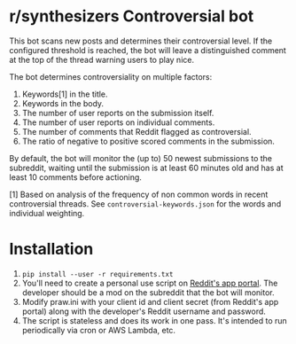 # r/synthesizers Controversial bot

This bot scans new posts and determines their controversial level. If the configured threshold is reached, the bot will leave a distinguished comment at the top of the thread warning users to play nice.

The bot determines controversiality on multiple factors:

1. Keywords[1] in the title.
2. Keywords in the body.
3. The number of user reports on the submission itself.
4. The number of user reports on individual comments.
5. The number of comments that Reddit flagged as controversial.
6. The ratio of negative to positive scored comments in the submission.

By default, the bot will monitor the (up to) 50 newest submissions to the subreddit, waiting until the submission is at least 60 minutes old and has at least 10 comments before actioning.

[1] Based on analysis of the frequency of non common words in recent controversial threads. See `controversial-keywords.json` for the words and individual weighting.

# Installation

1. `pip install --user -r requirements.txt`
2. You'll need to create a personal use script on [Reddit's app portal](https://ssl.reddit.com/prefs/apps/). The developer should be a mod on the subreddit that the bot will monitor.
3. Modify praw.ini with your client id and client secret (from Reddit's app portal) along with the developer's Reddit username and password.
4. The script is stateless and does its work in one pass. It's intended to run periodically via cron or AWS Lambda, etc.
